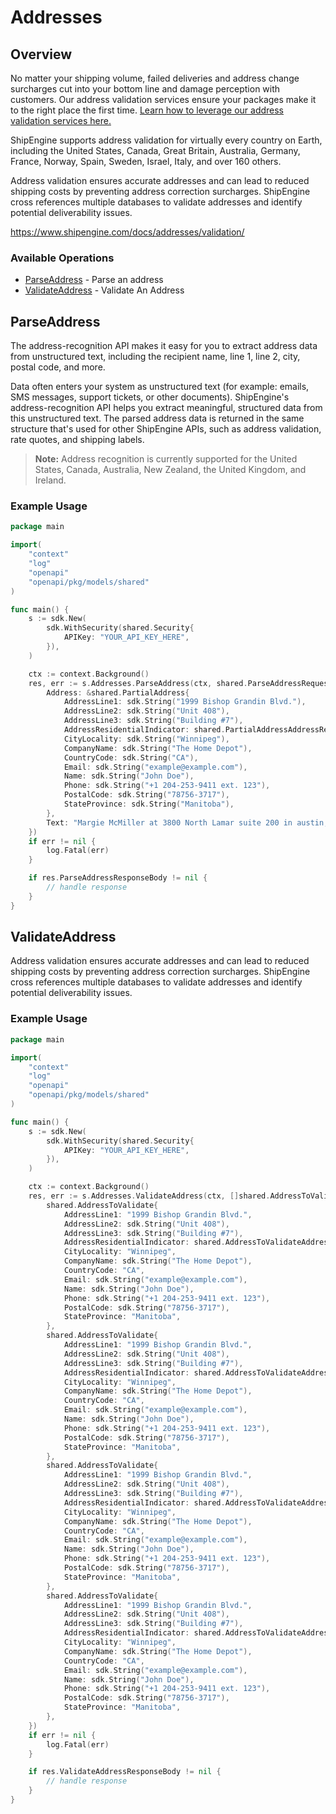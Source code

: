 # Addresses

## Overview

No matter your shipping volume, failed deliveries and address change surcharges cut into your bottom line and damage perception with customers. Our address validation services ensure your packages make it to the right place the first time. [Learn how to leverage our address validation services here.](https://www.shipengine.com/docs/addresses/validation/)

ShipEngine supports address validation for virtually every country on Earth, including the United States, Canada, Great Britain, Australia, Germany, France, Norway, Spain, Sweden, Israel, Italy, and over 160 others.


Address validation ensures accurate addresses and can lead to reduced shipping costs by preventing address correction surcharges. ShipEngine cross references multiple databases to validate addresses and identify potential deliverability issues.

<https://www.shipengine.com/docs/addresses/validation/>
### Available Operations

* [ParseAddress](#parseaddress) - Parse an address
* [ValidateAddress](#validateaddress) - Validate An Address

## ParseAddress

The address-recognition API makes it easy for you to extract address data from unstructured text, including the recipient name, line 1, line 2, city, postal code, and more.

Data often enters your system as unstructured text (for example: emails, SMS messages, support tickets, or other documents). ShipEngine's address-recognition API helps you extract meaningful, structured data from this unstructured text. The parsed address data is returned in the same structure that's used for other ShipEngine APIs, such as address validation, rate quotes, and shipping labels.

> **Note:** Address recognition is currently supported for the United States, Canada, Australia, New Zealand, the United Kingdom, and Ireland.


### Example Usage

```go
package main

import(
	"context"
	"log"
	"openapi"
	"openapi/pkg/models/shared"
)

func main() {
    s := sdk.New(
        sdk.WithSecurity(shared.Security{
            APIKey: "YOUR_API_KEY_HERE",
        }),
    )

    ctx := context.Background()
    res, err := s.Addresses.ParseAddress(ctx, shared.ParseAddressRequestBody{
        Address: &shared.PartialAddress{
            AddressLine1: sdk.String("1999 Bishop Grandin Blvd."),
            AddressLine2: sdk.String("Unit 408"),
            AddressLine3: sdk.String("Building #7"),
            AddressResidentialIndicator: shared.PartialAddressAddressResidentialIndicatorEnumNo.ToPointer(),
            CityLocality: sdk.String("Winnipeg"),
            CompanyName: sdk.String("The Home Depot"),
            CountryCode: sdk.String("CA"),
            Email: sdk.String("example@example.com"),
            Name: sdk.String("John Doe"),
            Phone: sdk.String("+1 204-253-9411 ext. 123"),
            PostalCode: sdk.String("78756-3717"),
            StateProvince: sdk.String("Manitoba"),
        },
        Text: "Margie McMiller at 3800 North Lamar suite 200 in austin, tx.  The zip code there is 78652.",
    })
    if err != nil {
        log.Fatal(err)
    }

    if res.ParseAddressResponseBody != nil {
        // handle response
    }
}
```

## ValidateAddress

Address validation ensures accurate addresses and can lead to reduced shipping costs by preventing address correction surcharges.
ShipEngine cross references multiple databases to validate addresses and identify potential deliverability issues.


### Example Usage

```go
package main

import(
	"context"
	"log"
	"openapi"
	"openapi/pkg/models/shared"
)

func main() {
    s := sdk.New(
        sdk.WithSecurity(shared.Security{
            APIKey: "YOUR_API_KEY_HERE",
        }),
    )

    ctx := context.Background()
    res, err := s.Addresses.ValidateAddress(ctx, []shared.AddressToValidate{
        shared.AddressToValidate{
            AddressLine1: "1999 Bishop Grandin Blvd.",
            AddressLine2: sdk.String("Unit 408"),
            AddressLine3: sdk.String("Building #7"),
            AddressResidentialIndicator: shared.AddressToValidateAddressResidentialIndicatorEnumNo.ToPointer(),
            CityLocality: "Winnipeg",
            CompanyName: sdk.String("The Home Depot"),
            CountryCode: "CA",
            Email: sdk.String("example@example.com"),
            Name: sdk.String("John Doe"),
            Phone: sdk.String("+1 204-253-9411 ext. 123"),
            PostalCode: sdk.String("78756-3717"),
            StateProvince: "Manitoba",
        },
        shared.AddressToValidate{
            AddressLine1: "1999 Bishop Grandin Blvd.",
            AddressLine2: sdk.String("Unit 408"),
            AddressLine3: sdk.String("Building #7"),
            AddressResidentialIndicator: shared.AddressToValidateAddressResidentialIndicatorEnumNo.ToPointer(),
            CityLocality: "Winnipeg",
            CompanyName: sdk.String("The Home Depot"),
            CountryCode: "CA",
            Email: sdk.String("example@example.com"),
            Name: sdk.String("John Doe"),
            Phone: sdk.String("+1 204-253-9411 ext. 123"),
            PostalCode: sdk.String("78756-3717"),
            StateProvince: "Manitoba",
        },
        shared.AddressToValidate{
            AddressLine1: "1999 Bishop Grandin Blvd.",
            AddressLine2: sdk.String("Unit 408"),
            AddressLine3: sdk.String("Building #7"),
            AddressResidentialIndicator: shared.AddressToValidateAddressResidentialIndicatorEnumNo.ToPointer(),
            CityLocality: "Winnipeg",
            CompanyName: sdk.String("The Home Depot"),
            CountryCode: "CA",
            Email: sdk.String("example@example.com"),
            Name: sdk.String("John Doe"),
            Phone: sdk.String("+1 204-253-9411 ext. 123"),
            PostalCode: sdk.String("78756-3717"),
            StateProvince: "Manitoba",
        },
        shared.AddressToValidate{
            AddressLine1: "1999 Bishop Grandin Blvd.",
            AddressLine2: sdk.String("Unit 408"),
            AddressLine3: sdk.String("Building #7"),
            AddressResidentialIndicator: shared.AddressToValidateAddressResidentialIndicatorEnumNo.ToPointer(),
            CityLocality: "Winnipeg",
            CompanyName: sdk.String("The Home Depot"),
            CountryCode: "CA",
            Email: sdk.String("example@example.com"),
            Name: sdk.String("John Doe"),
            Phone: sdk.String("+1 204-253-9411 ext. 123"),
            PostalCode: sdk.String("78756-3717"),
            StateProvince: "Manitoba",
        },
    })
    if err != nil {
        log.Fatal(err)
    }

    if res.ValidateAddressResponseBody != nil {
        // handle response
    }
}
```
